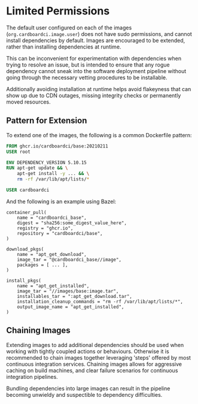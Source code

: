 # Limited Permissions

The default user configured on each of the images (`org.cardboardci.image.user`) does not have sudo permissions, and cannot install dependencies by default. Images are encouraged to be extended, rather than installing dependencies at runtime.

This can be inconvenient for experimentation with dependencies when trying to resolve an issue, but is intended to ensure that any rogue dependency cannot sneak into the software deployment pipeline without going through the necessary vetting procedures to be installable.

Additionally avoiding installation at runtime helps avoid flakeyness that can show up due to CDN outages, missing integrity checks or permanently moved resources.

## Pattern for Extension

To extend one of the images, the following is a common Dockerfile pattern:

```dockerfile
FROM ghcr.io/cardboardci/base:20210211
USER root

ENV DEPENDENCY_VERSION 5.10.15
RUN apt-get update && \
    apt-get install -y ... && \
    rm -rf /var/lib/apt/lists/*

USER cardboardci
```

And the following is an example using Bazel:

```starlark
container_pull(
    name = "cardboardci_base",
    digest = "sha256:some_digest_value_here",
    registry = "ghcr.io",
    repository = "cardboardci/base",
)

download_pkgs(
    name = "apt_get_download",
    image_tar = "@cardboardci_base//image",
    packages = [ ... ],
)

install_pkgs(
    name = "apt_get_installed",
    image_tar = "//images/base:image.tar",
    installables_tar = ":apt_get_download.tar",
    installation_cleanup_commands = "rm -rf /var/lib/apt/lists/*",
    output_image_name = "apt_get_installed",
)
```

## Chaining Images

Extending images to add additional dependencies should be used when working with tightly coupled actions or behaviours. Otherwise it is recommended to chain images together leveraging 'steps' offered by most continuous integration services. Chaining images allows for aggressive caching on build machines, and clear failure scenarios for continuous integration pipelines.

Bundling dependencies into large images can result in the pipeline becoming unwieldy and suspectible to dependency difficulties.
